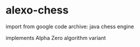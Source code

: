 # alexo-chess
import from google code archive: java chess engine

implements Alpha Zero algorithm variant